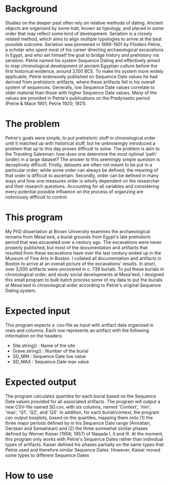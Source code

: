 # Background
Studies on the deeper past often rely on relative methods of dating. Ancient objects are organized by some trait, known as typology, and placed in some order that may reflect some kind of development. Seriation is a closely related method, which aims to align multiple typologies to arrive at the best possible outcome. Seriation was pioneered in 1899-1901 by Flinders Petrie, a scholar who spent most of his career directing archaeological excavations in Egypt, and who set himself the goal to bridge history and prehistory via seriation. Petrie named his system Sequence Dating and effectively aimed to map chronological development of ancient Egyptian culture before the first historical evidence, around 3,100 BCE. To make his system more widely applicable, Petrie extensively published on Sequence Date values he had derived from prehistoric artifacts, where these artifacts fell in his overall system of sequences. Generally, low Sequence Date values correlate to older material than those with higher Sequence Date values. Many of the values are provided in Petrie's publications on the Predynastic period (Petrie & Mace 1901; Petrie 1920; 1921).
# The problem
Petrie's goals were simple, to put prehistoric stuff in chronological order until it matched up with historical stuff, but he unknowingly introduced a problem that up to this day proves difficult to solve. The problem is akin to the Traveling Salesman: how does one determine the most optimal 'path' (order) in a large dataset? The answer to this seemingly simple question is deceptively difficult. Firstly, datasets are often not meant to be put in a particular order; while some order can always be defined, the meaning of that order is difficult to ascertain. Secondly, order can be defined in many ways and how one measures order is wholly dependent on the researcher and their research questions. Accounting for all variables and considering every potential possible influence on the process of organzing are notoriously difficult to control.
# This program
My PhD dissertation at Brown University examines the archaeological remains from Mesa'eed, a burial grounds from Egypt's late prehistoric period that was excavated over a century ago. The excavations were never properly published, but most of the documentation and artifacts that resulted from these excavations have over the last century ended up in the Museum of Fine Arts in Boston. I collated all documentation and artifacts in Boston to arrive at an overall picture of the excavations' results. In short, over 3,000 artifacts were uncovered in c. 739 burials. To put these burials in chronological order, and study social developments at Mesa'eed, I designed this small program to bulk batch process some of my data to put the burials at Mesa'eed in chronological order according to Petrie's original Sequence Dating system.
# Expected input
This program expects a .csv-file as input with artifact data organized in rows and columns. Each row represents an artifact with the following information on the headers:
- Site.string() : Name of the site
- Grave.string() : Number of the burial
- SD_MIN : Sequence Date low value
- SD_MAX : Sequence Date max value
# Expected output
The program calculates quartiles for each burial based on the Sequence Date values provided for all associated artifacts. The program will output a new CSV-file named SD.csv, with six columns, named 'Context', 'min', 'max', 'Q1', 'Q2', and 'Q3'. In addition, for each burial/context, the program can output boxplots, based on the quartiles, mapping them onto (1) the three major periods defined by in his Sequence Date range (Amratian, Gerzean and Semainean) and (2) the three somewhat similar phases defined by Werner Kaiser (1956; 1957) of Naqada I, II and III. At the moment, this program only works with Petrie's Sequence Dates rather than individual types of artifacts. Kaiser defined his phases partially on the same types that Petrie used and therefore similar Sequence Dates. However, Kaiser moved some types to different Sequence Dates

# How to use

